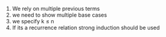 1. We rely on multiple previous terms
2. we need to show multiple base cases
3. we specify k $\leq$ n
4. If its a recurrence relation strong induction should be used
